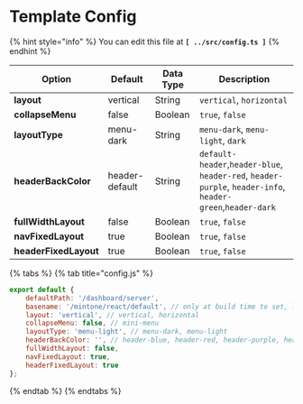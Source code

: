 # Template Config

{% hint style="info" %}
You can edit this file at **`[ ../src/config.ts ]`**
{% endhint %}

| **Option**            | **Default**    | **Data Type** | **Description**                                                                                             |
| --------------------- | -------------- | ------------- | ----------------------------------------------------------------------------------------------------------- |
| **layout**            | vertical       | String        | `vertical`, `horizontal`                                                                                    |
| **collapseMenu**      | false          | Boolean       | `true`, `false`                                                                                             |
| **layoutType**        | menu-dark      | String        | `menu-dark`, `menu-light`, `dark`                                                                           |
| **headerBackColor**   | header-default | String        | `default-header`,`header-blue`, `header-red`, `header-purple`, `header-info`,  `header-green`,`header-dark` |
| **fullWidthLayout**   | false          | Boolean       | `true`, `false`                                                                                             |
| **navFixedLayout**    | true           | Boolean       | `true`, `false`                                                                                             |
| **headerFixedLayout** | true           | Boolean       | `true`, `false`                                                                                             |

{% tabs %}
{% tab title="config.js" %}
```javascript
export default {
    defaultPath: '/dashboard/server',
    basename: '/mintone/react/default', // only at build time to set, like ///mintone/react/default
    layout: 'vertical', // vertical, horizontal
    collapseMenu: false, // mini-menu
    layoutType: 'menu-light', // menu-dark, menu-light
    headerBackColor: '', // header-blue, header-red, header-purple, header-info, header-dark
    fullWidthLayout: false,
    navFixedLayout: true,
    headerFixedLayout: true
};
```
{% endtab %}
{% endtabs %}
